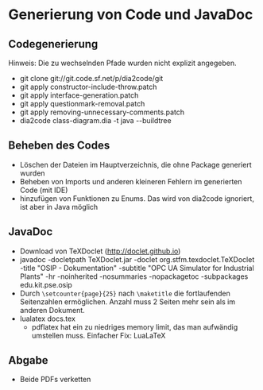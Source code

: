 # Generierung von Code und JavaDoc

## Codegenerierung
Hinweis: Die zu wechselnden Pfade wurden nicht explizit angegeben.
- git clone git://git.code.sf.net/p/dia2code/git
- git apply constructor-include-throw.patch
- git apply interface-generation.patch
- git apply questionmark-removal.patch
- git apply removing-unnecessary-comments.patch
- dia2code class-diagram.dia -t java --buildtree

## Beheben des Codes
- Löschen der Dateien im Hauptverzeichnis, die ohne Package generiert wurden
- Beheben von Imports und anderen kleineren Fehlern im generierten Code (mit IDE)
- hinzufügen von Funktionen zu Enums. Das wird von dia2code ignoriert, ist aber in Java möglich

## JavaDoc
- Download von TeXDoclet (http://doclet.github.io)
- javadoc -docletpath TeXDoclet.jar -doclet org.stfm.texdoclet.TeXDoclet -title "OSIP - Dokumentation" -subtitle "OPC UA Simulator for Industrial Plants" -hr -noinherited -nosummaries -nopackagetoc -subpackages edu.kit.pse.osip
- Durch `\setcounter{page}{25}` nach `\maketitle` die fortlaufenden Seitenzahlen ermöglichen. Anzahl muss 2 Seiten mehr sein als im anderen Dokument.
- lualatex docs.tex
  - pdflatex hat ein zu niedriges memory limit, das man aufwändig umstellen muss. Einfacher Fix: LuaLaTeX

## Abgabe
- Beide PDFs verketten

